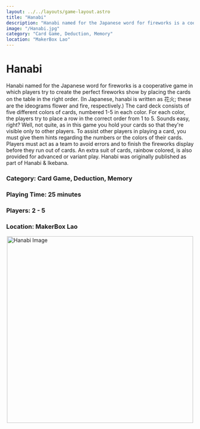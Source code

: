 ```yaml
---
layout: ../../layouts/game-layout.astro
title: "Hanabi"
description: "Hanabi named for the Japanese word for fireworks is a cooperative game in which players try to create the perfect fireworks show by placing the cards on the table in the right order."
image: "/Hanabi.jpg"
category: "Card Game, Deduction, Memory"
location: "MakerBox Lao"
---
```

# Hanabi

Hanabi named for the Japanese word for fireworks is a cooperative game in which players try to create the perfect fireworks show by placing the cards on the table in the right order. (In Japanese, hanabi is written as 花火; these are the ideograms flower and fire, respectively.)  The card deck consists of five different colors of cards, numbered 1-5 in each color. For each color, the players try to place a row in the correct order from 1 to 5. Sounds easy, right? Well, not quite, as in this game you hold your cards so that they're visible only to other players. To assist other players in playing a card, you must give them hints regarding the numbers or the colors of their cards. Players must act as a team to avoid errors and to finish the fireworks display before they run out of cards.  An extra suit of cards, rainbow colored, is also provided for advanced or variant play.  Hanabi was originally published as part of Hanabi & Ikebana.  

### Category: Card Game, Deduction, Memory

### Playing Time: 25 minutes

### Players: 2 - 5

### Location: MakerBox Lao

<img src="/Hanabi.jpg" alt="Hanabi Image" width="500" style="display: block; margin: 0 auto">

